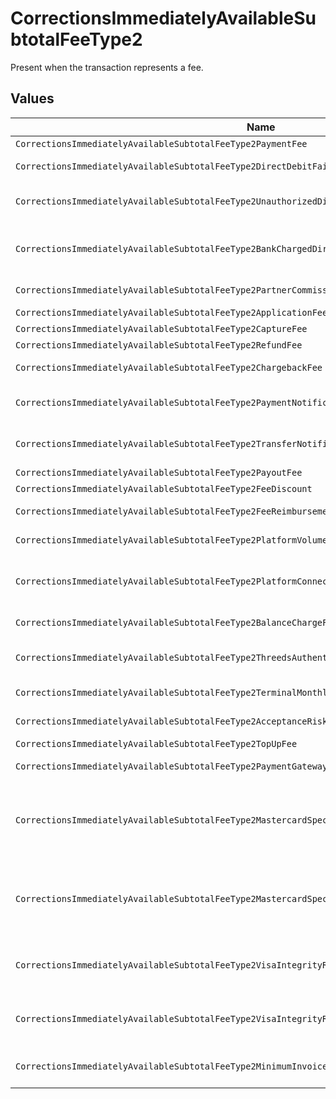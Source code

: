 # CorrectionsImmediatelyAvailableSubtotalFeeType2

Present when the transaction represents a fee.


## Values

| Name                                                                                               | Value                                                                                              |
| -------------------------------------------------------------------------------------------------- | -------------------------------------------------------------------------------------------------- |
| `CorrectionsImmediatelyAvailableSubtotalFeeType2PaymentFee`                                        | payment-fee                                                                                        |
| `CorrectionsImmediatelyAvailableSubtotalFeeType2DirectDebitFailureFee`                             | direct-debit-failure-fee                                                                           |
| `CorrectionsImmediatelyAvailableSubtotalFeeType2UnauthorizedDirectDebitFee`                        | unauthorized-direct-debit-fee                                                                      |
| `CorrectionsImmediatelyAvailableSubtotalFeeType2BankChargedDirectDebitFailureFee`                  | bank-charged-direct-debit-failure-fee                                                              |
| `CorrectionsImmediatelyAvailableSubtotalFeeType2PartnerCommission`                                 | partner-commission                                                                                 |
| `CorrectionsImmediatelyAvailableSubtotalFeeType2ApplicationFee`                                    | application-fee                                                                                    |
| `CorrectionsImmediatelyAvailableSubtotalFeeType2CaptureFee`                                        | capture-fee                                                                                        |
| `CorrectionsImmediatelyAvailableSubtotalFeeType2RefundFee`                                         | refund-fee                                                                                         |
| `CorrectionsImmediatelyAvailableSubtotalFeeType2ChargebackFee`                                     | chargeback-fee                                                                                     |
| `CorrectionsImmediatelyAvailableSubtotalFeeType2PaymentNotificationFee`                            | payment-notification-fee                                                                           |
| `CorrectionsImmediatelyAvailableSubtotalFeeType2TransferNotificationFee`                           | transfer-notification-fee                                                                          |
| `CorrectionsImmediatelyAvailableSubtotalFeeType2PayoutFee`                                         | payout-fee                                                                                         |
| `CorrectionsImmediatelyAvailableSubtotalFeeType2FeeDiscount`                                       | fee-discount                                                                                       |
| `CorrectionsImmediatelyAvailableSubtotalFeeType2FeeReimbursement`                                  | fee-reimbursement                                                                                  |
| `CorrectionsImmediatelyAvailableSubtotalFeeType2PlatformVolumeFee`                                 | platform-volume-fee                                                                                |
| `CorrectionsImmediatelyAvailableSubtotalFeeType2PlatformConnectedOrganizationsFee`                 | platform-connected-organizations-fee                                                               |
| `CorrectionsImmediatelyAvailableSubtotalFeeType2BalanceChargeFee`                                  | balance-charge-fee                                                                                 |
| `CorrectionsImmediatelyAvailableSubtotalFeeType2ThreedsAuthenticationAttemptFee`                   | 3ds-authentication-attempt-fee                                                                     |
| `CorrectionsImmediatelyAvailableSubtotalFeeType2TerminalMonthlyFee`                                | terminal-monthly-fee                                                                               |
| `CorrectionsImmediatelyAvailableSubtotalFeeType2AcceptanceRiskFee`                                 | acceptance-risk-fee                                                                                |
| `CorrectionsImmediatelyAvailableSubtotalFeeType2TopUpFee`                                          | top-up-fee                                                                                         |
| `CorrectionsImmediatelyAvailableSubtotalFeeType2PaymentGatewayFee`                                 | payment-gateway-fee                                                                                |
| `CorrectionsImmediatelyAvailableSubtotalFeeType2MastercardSpecialtyMerchantProgramProcessingFee`   | mastercard-specialty-merchant-program-processing-fee                                               |
| `CorrectionsImmediatelyAvailableSubtotalFeeType2MastercardSpecialtyMerchantProgramRegistrationFee` | mastercard-specialty-merchant-program-registration-fee                                             |
| `CorrectionsImmediatelyAvailableSubtotalFeeType2VisaIntegrityRiskProgramProcessingFee`             | visa-integrity-risk-program-processing-fee                                                         |
| `CorrectionsImmediatelyAvailableSubtotalFeeType2VisaIntegrityRiskProgramRegistrationFee`           | visa-integrity-risk-program-registration-fee                                                       |
| `CorrectionsImmediatelyAvailableSubtotalFeeType2MinimumInvoiceAmountFee`                           | minimum-invoice-amount-fee                                                                         |